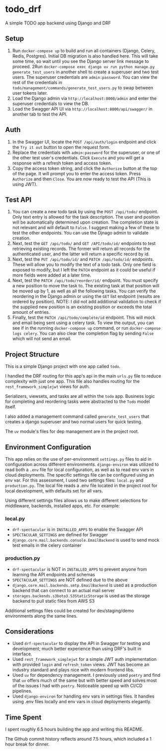 # todo_drf
A simple TODO app backend using Django and DRF

## Setup
1. Run `docker-compose up` to build and run all containers (Django, Celery, Redis, Postgres). Initial DB migration is also handled here.
This will take some time, so wait until you see the Django server link message to proceed.
2Run `docker-compose exec django uv run python manage.py generate_test_users` in another shell to create a superuser 
and two test users. The superuser credentials are `admin:password`. You can view the rest of the credentials in
`todo/management/commands/generate_test_users.py` to swap between user tokens later.
3. Load the Django admin via `http://localhost:8000/admin` and enter the superuser credentials to view the DB.
4. Load the Swagger API UI via `http://localhost:8000/api/swagger/` in another tab to test the API.

## Auth
1. In the Swagger UI, locate the `POST /api/auth/login` endpoint and click the `Try it out` button to open the request form.
2. Replace the credentials with `admin:password` for the superuser, or one of the other test user's credentials. 
Click `Execute` and you will get a response with a refresh token and access token.
3. Copy the access token string, and click the `Authorize` button at the top of the page. It will prompt you to enter
the access token. Press `Authorize` and then `Close`. You are now ready to test the API (This is using JWT).

## Test API
1. You can create a new todo task by using the `POST /api/todo/` endpoint. Only text entry is allowed for the task
description. The user and position will be automatically determined upon creation. The completion state is not relevant
and will default to `False`. I suggest making a few of these to test the other endpoints. You can use the Djnago admin to
validate creation.
2. Next, test the `GET /api/todo/` and `GET /API/todo/id/` endpoints to test retrieving existing records. The former will
return all records for the authenticated user, and the latter will return a specific record by id.
3. Next, test the `PUT /api/todo/id/` and `PATCH /api/todo/id/` endpoints. These will allow you to modify the text of a
todo task. Only one field is exposed to modify, but I left the `PATCH` endpoint as it could be useful if more fields were
added at a later time.
4. Next, test the `PATCH /api/todo/reorder/id/` endpoint. You must specify a new position to move the task to.
The existing task at that position will be moved up by 1, as well as all the following tasks. You can verify the reordering
in the Django admin or using the `GET` list endpoint (results are ordered by position). NOTE: I did not add additional
validation to check if the supplied new position is an existing position or exceeds the total amount of entries.
5. Finally, test the `PATCH /api/todo/complete/id` endpoint. This will mock and email being sent using a celery task.
To view the output, you can see if in the running `docker-compose up` command, or run `docker-compose logs celery`. 
You can also clear the completion flag by sending `False` which will not send an email.

## Project Structure
This is a simple Django project with one app called `todo`. 

I handled the DRF routing for this app's api in the main
`urls.py` file to reduce complexity with just one app. This file also handles routing for the `rest_framework_simplejwt`
views for auth.

Serializers, viewsets, and tasks are all within the `todo` app. Business logic for completing and reordering tasks were
abstracted to the `Todo` model itself.

I also added a management command called `generate_test_users` that creates a django superuser and two normal users for
quick testing.

The `uv` module's files for dep management are in the project root.

## Environment Configuration
This app relies on the use of per-environment `settings.py` files to aid in configuration across different environments.
`django-environ` was utilized to read both a `.env` file for local configuration, as well as to read env vars in cloud
deployments. The specific settings file can be configured using an env var. For this assessment, I used two settings files:
`local.py` and `production.py`. The local file reads a .env file located in the project root for local development, with
defaults set for all vars. 

Using different settings files allows us to make different selections for middleware, backends, installed apps, etc. For
example:

### local.py
- `drf-spectacular` is in `INSTALLED_APPS` to enable the Swagger API
- `SPECTACULAR_SETTINGS` are defined for Swagger
- `django.core.mail.backends.console.EmailBackend` is used to send mock test emails in the celery container

### production.py
- `drf-spectacular` is NOT in `INSTALLED_APPS` to prevent anyone from learning the API endpoints and schemas
- `SPECTACULAR_SETTINGS` are NOT defined due to the above
- `django.core.mail.backends.smtp.EmailBackend` is used as a production backend that can connect to an actual mail server
- `storages.backends.s3boto3.S3StaticStorage` is used as the storage backend to pull static files from AWS S3

Additional settings files could be created for dev/staging/demo environments along the same lines.

## Considerations
- Used `drf-spectacular` to display the API in Swagger for testing and development; much better experience than using
DRF's built in interface.
- Used `rest_framework_simplejwt` for a simple JWT auth implementation with provided `login` and `refresh_token` views.
JWT has become an industry standard and plays nice with modern frontend libs.
- Used `uv` for dependency management. I previously used `poetry` and find that `uv` offers much of the same but with
better speed and solves most of the issues I had with `poetry`. Noticeable speed up with CI/CD pipelines.
- Used `django-environ` for handling env vars in settings files. It handles using .env files locally and env vars in 
cloud deployments elegantly.

## Time Spent
I spent roughly 6.5 hours building the app and writing this README. 

The Github commit history reflects around 7.5 hours, which included a 1 hour break for dinner.